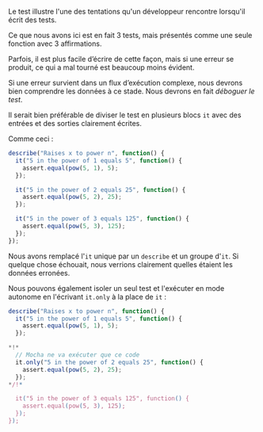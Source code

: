 Le test illustre l'une des tentations qu'un développeur rencontre lorsqu'il écrit des tests.

Ce que nous avons ici est en fait 3 tests, mais présentés comme une seule fonction avec 3 affirmations.

Parfois, il est plus facile d’écrire de cette façon, mais si une erreur se produit, ce qui a mal tourné est beaucoup moins évident.

Si une erreur survient dans un flux d’exécution complexe, nous devrons bien comprendre les données à ce stade. Nous devrons en fait *déboguer le test*.

Il serait bien préférable de diviser le test en plusieurs blocs `it` avec des entrées et des sorties clairement écrites.

Comme ceci :
```js
describe("Raises x to power n", function() {
  it("5 in the power of 1 equals 5", function() {
    assert.equal(pow(5, 1), 5);
  });

  it("5 in the power of 2 equals 25", function() {
    assert.equal(pow(5, 2), 25);
  });

  it("5 in the power of 3 equals 125", function() {
    assert.equal(pow(5, 3), 125);
  });
});
```

Nous avons remplacé l'`it` unique par un `describe` et un groupe d'`it`. Si quelque chose échouait, nous verrions clairement quelles étaient les données erronées.

Nous pouvons également isoler un seul test et l'exécuter en mode autonome en l'écrivant `it.only` à la place de `it` :


```js
describe("Raises x to power n", function() {
  it("5 in the power of 1 equals 5", function() {
    assert.equal(pow(5, 1), 5);
  });

*!*
  // Mocha ne va exécuter que ce code
  it.only("5 in the power of 2 equals 25", function() {
    assert.equal(pow(5, 2), 25);
  });
*/!*

  it("5 in the power of 3 equals 125", function() {
    assert.equal(pow(5, 3), 125);
  });
});
```
